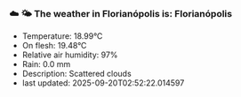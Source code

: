### ☁️ 🌤️  The weather in Florianópolis is: Florianópolis

- Temperature: 18.99°C
- On flesh: 19.48°C
- Relative air humidity: 97%
- Rain: 0.0 mm
- Description: Scattered clouds
- last updated: 2025-09-20T02:52:22.014597

